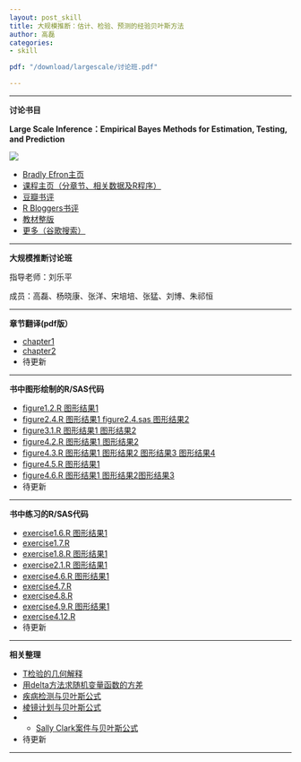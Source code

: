 ```yaml
---
layout: post_skill  
title: 大规模推断：估计、检验、预测的经验贝叶斯方法
author: 高磊
categories:
- skill

pdf: "/download/largescale/讨论班.pdf" 

---
```


----------
**讨论书目**

**Large Scale Inference：Empirical Bayes Methods for Estimation, Testing, and Prediction**

![](https://bayes-stat.github.com/images/book2.png)

- [Bradly Efron主页](http://statweb.stanford.edu/~ckirby/brad/)
- [课程主页（分章节、相关数据及R程序）](http://statweb.stanford.edu/~omkar/329/)
- [豆瓣书评](http://book.douban.com/subject/6718508/)
- [R Bloggers书评](http://www.r-bloggers.com/large-scale-inference/)
- [教材整版](http://statweb.stanford.edu/~ckirby/brad/papers/2010LSIexcerpt.pdf)
- [更多（谷歌搜索）](https://www.google.com.hk/search?q=Large+Scale+Inference%EF%BC%9AEmpirical+Bayes+Methods+for+Estimation%2C+Testing%2C+and+Prediction&oq=Large+Scale+Inference%EF%BC%9AEmpirical+Bayes+Methods+for+Estimation%2C+Testing%2C+and+Prediction&aqs=chrome..69i57.598j0j1&sourceid=chrome&espvd=210&es_sm=93&ie=UTF-8)


----------
**大规模推断讨论班**

指导老师：刘乐平

成员：高磊、杨晓康、张洋、宋培培、张猛、刘博、朱祁恒


----------
**章节翻译(pdf版）**

- [chapter1](https://bayes-stat.github.com/download/chapte1.pdf)
- [chapter2](https://bayes-stat.github.com/download/第二章.pdf)
- 待更新

----------
**书中图形绘制的R/SAS代码**

- [figure1.2.R ](http://bayes-stat.github.io/code/largescale/figure1.2.R )[图形结果1 ](http://bayes-stat.github.io/images/largescale/figure1.2.png )
- [figure2.4.R ](http://bayes-stat.github.io/code/largescale/figure2.4.R )[图形结果1 ](http://bayes-stat.github.io/images/largescale/figure2.4.png )[figure2.4.sas ](http://bayes-stat.github.io/code/largescale/figure2.4.sas )[图形结果2](http://bayes-stat.github.io/images/largescale/figure2.4b.png )
- [figure3.1.R ](http://bayes-stat.github.io/code/largescale/figure3.1.R )[图形结果1 ](http://bayes-stat.github.io/images/largescale/figure3.1a.png)[图形结果2 ](http://bayes-stat.github.io/images/largescale/figure3.1b.png)
- [figure4.2.R ](http://bayes-stat.github.io/code/largescale/figure4.2.R )[图形结果1 ](http://bayes-stat.github.io/images/largescale/figure4.2a.png)[图形结果2 ](http://bayes-stat.github.io/images/largescale/figure4.2b.png)
- [figure4.3.R ](http://bayes-stat.github.io/code/largescale/figure4.3.R )[图形结果1 ](http://bayes-stat.github.io/images/largescale/figure4.3a.png)[图形结果2 ](http://bayes-stat.github.io/images/largescale/figure4.3b.png)[图形结果3 ](http://bayes-stat.github.io/images/largescale/figure4.3c.png)[图形结果4 ](http://bayes-stat.github.io/images/largescale/figure4.3d.png)
- [figure4.5.R ](http://bayes-stat.github.io/code/largescale/figure4.5.R )[图形结果1 ](http://bayes-stat.github.io/images/largescale/figure4.5.png)
- [figure4.6.R ](http://bayes-stat.github.io/code/largescale/figure4.6.R )[图形结果1 ](http://bayes-stat.github.io/images/largescale/figure4.6a.png)[图形结果2](http://bayes-stat.github.io/images/largescale/figure4.6b.png)[图形结果3](http://bayes-stat.github.io/images/largescale/figure4.6c.png)
- 待更新

----------
**书中练习的R/SAS代码**

- [exercise1.6.R ](http://bayes-stat.github.io/code/largescale/exercise1.6.R )[图形结果1 ](http://bayes-stat.github.io/images/largescale/exercise1.6.png )
- [exercise1.7.R ](http://bayes-stat.github.io/code/largescale/exercise1.7.R )
- [exercise1.8.R ](http://bayes-stat.github.io/code/largescale/exercise1.8.R )[图形结果1 ](http://bayes-stat.github.io/images/largescale/exercise1.8.png )
- [exercise2.1.R ](http://bayes-stat.github.io/code/largescale/exercise2.1.R )[图形结果1 ](http://bayes-stat.github.io/images/largescale/exercise2.1.png )
- [exercise4.6.R ](http://bayes-stat.github.io/code/largescale/exercise4.6.R )[图形结果1 ](http://bayes-stat.github.io/images/largescale/exercise4.6.png )
- [exercise4.7.R ](http://bayes-stat.github.io/code/largescale/exercise4.7.R )
- [exercise4.8.R ](http://bayes-stat.github.io/code/largescale/exercise4.8.R )
- [exercise4.9.R ](http://bayes-stat.github.io/code/largescale/exercise4.9.R )[图形结果1 ](http://bayes-stat.github.io/images/largescale/exercise4.9.png )
- [exercise4.12.R ](http://bayes-stat.github.io/code/largescale/exercise4.12.R )
- 待更新

----------

**相关整理**

- [T检验的几何解释 ](https://bayes-stat.github.com/download/largescale/t.test.pdf)
- [用delta方法求随机变量函数的方差 ](https://bayes-stat.github.com/download/largescale/delta.pdf)
- [疾病检测与贝叶斯公式 ](https://bayes-stat.github.com/download/largescale/疾病检测与贝叶斯公式.pdf)
- [棱镜计划与贝叶斯公式 ](https://bayes-stat.github.com/download/largescale/棱镜计划与贝叶斯公式.pdf)
- - [Sally Clark案件与贝叶斯公式 ](https://bayes-stat.github.com/download/largescale/sally.pdf)
- 待更新

----------





